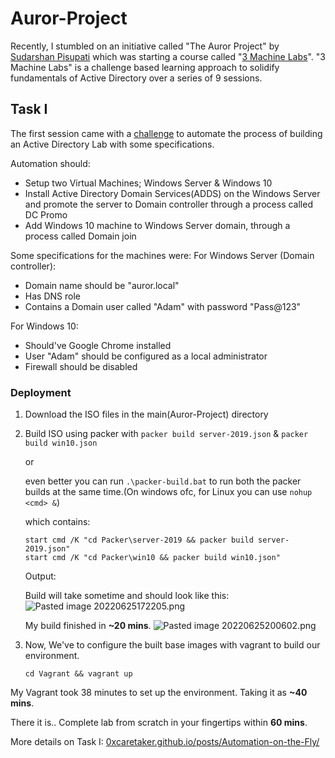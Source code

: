 # Auror-Project
Recently, I stumbled on an initiative called "The Auror Project" by [Sudarshan Pisupati](https://www.linkedin.com/in/sudarshan-pisupati-607b0ab/) which was starting a course called "[3 Machine Labs](https://www.linkedin.com/feed/update/urn:li:activity:6919205808157155328/)". 
"3 Machine Labs" is a challenge based learning approach to solidify fundamentals of Active Directory over a series of 9 sessions. 

## Task I
The first session came with a [challenge](https://docs.google.com/document/d/1Zk_O_JpFQk5JQRGF9CAC0plml3ua3hCQ5VBDLxE2GQI/edit#heading=h.1vlpfqvcrv4) to automate the process of building an Active Directory Lab with some specifications.

Automation should:
- Setup two Virtual Machines; Windows Server & Windows 10 
- Install Active Directory Domain Services(ADDS) on the Windows Server and promote the server to Domain controller through a process called DC Promo
- Add Windows 10 machine to Windows Server domain, through a process called Domain join

Some specifications for the machines were:
For Windows Server (Domain controller):
- Domain name should be "auror.local"
- Has DNS role
- Contains a Domain user called "Adam" with password "Pass@123"

For Windows 10:
- Should've Google Chrome installed
- User "Adam" should be configured as a local administrator
- Firewall should be disabled

### Deployment
1. Download the ISO files in the main(Auror-Project) directory
2. Build ISO using packer with `packer build server-2019.json` & `packer build win10.json` 

   or 

   even better you can run `.\packer-build.bat` to run both the packer builds at the same time.(On windows ofc, for Linux you can use `nohup <cmd> &`)

   which contains:
	```batch
	start cmd /K "cd Packer\server-2019 && packer build server-2019.json"
	start cmd /K "cd Packer\win10 && packer build win10.json"
	```
   
   Output:

   Build will take sometime and should look like this:
   ![Pasted image 20220625172205.png](auror-task1-automation-on-the-fly/packer-build-start.png)

   My build finished in **~20 mins**.
   ![Pasted image 20220625200602.png](auror-task1-automation-on-the-fly/packer-build-end.png)

3. Now, We've to configure the built base images with vagrant to build our environment.
   ```batch
   cd Vagrant && vagrant up
   ```
My Vagrant took 38 minutes to set up the environment. Taking it as **~40 mins**.

There it is.. Complete lab from scratch in your fingertips within **60 mins**. 

More details on Task I: [0xcaretaker.github.io/posts/Automation-on-the-Fly/](https://0xcaretaker.github.io/posts/Automation-on-the-Fly/)
